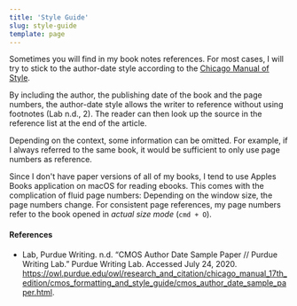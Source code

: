 ```yaml
---
title: 'Style Guide'
slug: style-guide
template: page
---
```


Sometimes you will find in my book notes references. For most cases, I will try to stick to the author-date style according to the [Chicago Manual of Style](https://www.chicagomanualofstyle.org/home.html).

By including the author, the publishing date of the book and the page numbers, the author-date style allows the writer to reference without using footnotes (Lab n.d., 2).
The reader can then look up the source in the reference list at the end of the article.

Depending on the context, some information can be omitted. For example, if I always referred to the same book, it would be sufficient to only use page numbers as reference.

Since I don't have paper versions of all of my books, I tend to use Apples Books application on macOS for reading ebooks. This comes with the complication of fluid page numbers: Depending on the window size, the page numbers change. For consistent page references, my page numbers refer to the book opened in *actual size mode* (`cmd + O`).

#### References

- Lab, Purdue Writing. n.d. “CMOS Author Date Sample Paper // Purdue Writing Lab.”
Purdue Writing   Lab. Accessed July 24, 2020. https://owl.purdue.edu/owl/research_and_citation/chicago_manual_17th_edition/cmos_formatting_and_style_guide/cmos_author_date_sample_paper.html.
